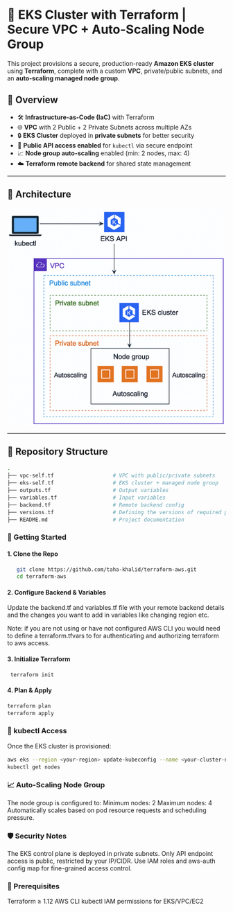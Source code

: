 # 🚀 EKS Cluster with Terraform | Secure VPC + Auto-Scaling Node Group

This project provisions a secure, production-ready **Amazon EKS cluster** using **Terraform**, complete with a custom **VPC**, private/public subnets, and an **auto-scaling managed node group**.

## 📌 Overview

- 🛠 **Infrastructure-as-Code (IaC)** with Terraform
- 🌐 **VPC** with 2 Public + 2 Private Subnets across multiple AZs
- 🔒 **EKS Cluster** deployed in **private subnets** for better security
- 📡 **Public API access enabled** for `kubectl` via secure endpoint
- 📈 **Node group auto-scaling** enabled (min: 2 nodes, max: 4)
- ☁️ **Terraform remote backend** for shared state management

---

## 📐 Architecture

![EKS Architecture Diagram](./images/Architecture-Diagram-AWS-EKS.png)

---

## 📂 Repository Structure

```bash
.
├── vpc-self.tf                   # VPC with public/private subnets
├── eks-self.tf                   # EKS cluster + managed node group
├── outputs.tf                    # Output variables
├── variables.tf                  # Input variables
├── backend.tf                    # Remote backend config
├── versions.tf                   # Defining the versions of required providers
├── README.md                     # Project documentation
```

### 🚀 Getting Started

#### 1. Clone the Repo

```bash
   git clone https://github.com/taha-khalid/terraform-aws.git
   cd terraform-aws
```

#### 2. Configure Backend & Variables

Update the backend.tf and variables.tf file with your remote backend details and the changes you want to add in variables like changing region etc.

Note: if you are not using or have not configured AWS CLI you would need to define a terraform.tfvars to for authenticating and authorizing terraform to aws access.

#### 3. Initialize Terraform

```bash
 terraform init
```

#### 4. Plan & Apply

```bash
terraform plan
terraform apply
```

### 🔧 kubectl Access

Once the EKS cluster is provisioned:

```bash
aws eks --region <your-region> update-kubeconfig --name <your-cluster-name>
kubectl get nodes
```

### 📈 Auto-Scaling Node Group

The node group is configured to:
Minimum nodes: 2
Maximum nodes: 4
Automatically scales based on pod resource requests and scheduling pressure.

### 🛡 Security Notes

The EKS control plane is deployed in private subnets.
Only API endpoint access is public, restricted by your IP/CIDR.
Use IAM roles and aws-auth config map for fine-grained access control.

### 📘 Prerequisites

Terraform ≥ 1.12
AWS CLI
kubectl
IAM permissions for EKS/VPC/EC2
